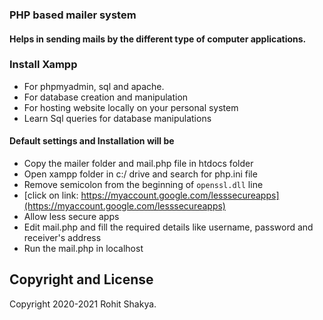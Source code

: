 ### PHP based mailer system  
#### Helps in sending mails by the different type of computer applications.
### Install Xampp

* For phpmyadmin, sql and apache.
* For database creation and manipulation
* For hosting website locally on your personal system
* Learn Sql queries for database manipulations

#### Default settings and Installation will be  
* Copy the mailer folder and mail.php file in htdocs folder
* Open xampp folder in c:/ drive and search for php.ini file
* Remove semicolon from the beginning of `openssl.dll` line
* [click on link: https://myaccount.google.com/lesssecureapps](https://myaccount.google.com/lesssecureapps)
* Allow less secure apps
* Edit mail.php and fill the required details like username, password and receiver's address
* Run the mail.php in localhost
 
## Copyright and License

Copyright 2020-2021 Rohit Shakya.
  

  
  
  


  
  
  

